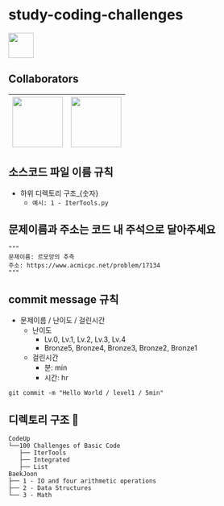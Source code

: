 # study-coding-challenges

<a href="https://www.notion.so/e919e9d4adde4498b152332f32e77c75?pvs=4" target="_black"><img src="https://user-images.githubusercontent.com/108461149/236724215-22b16cd2-d5a1-4cec-828b-13b09eae8999.png" width="50"></a>

## Collaborators
|<img src="https://avatars.githubusercontent.com/u/105343281?v=4" width="100">|<img src="https://avatars.githubusercontent.com/u/108461149?v=4" width="100">|
|-----------------------------------------------------|-----------------------------------------------------

## 소스코드 파일 이름 규칙
* 하위 디렉토리 구조_{숫자}
  * `예시: 1 - IterTools.py`
  
## 문제이름과 주소는 코드 내 주석으로 달아주세요
```
"""
문제이름: 르모앙의 추측 
주소: https://www.acmicpc.net/problem/17134
"""
```
  
## commit message 규칙
* 문제이름 / 난이도 / 걸린시간
  * 난이도
      * Lv.0, Lv.1, Lv.2, Lv.3, Lv.4
      * Bronze5, Bronze4, Bronze3, Bronze2, Bronze1
  * 걸린시간
      * 분: min
      * 시간: hr
  
```
git commit -m "Hello World / level1 / 5min"
```

## 디렉토리 구조 🌲
```
CodeUp
└──100 Challenges of Basic Code
   ├── IterTools
   ├── Integrated
   ├── List
BaekJoon
├── 1 - IO and four arithmetic operations
├── 2 - Data Structures
└── 3 - Math
```
